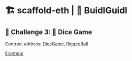 # 🏗 scaffold-eth | 🏰 BuidlGuidl

## 🚩 Challenge 3: 🎲 Dice Game

Contract address: [DiceGame](https://goerli.etherscan.io/address/0x3ff69508776c613e0d4427c9bc5222aec36615b4), [RiggedRoll](https://goerli.etherscan.io/address/0x975a396b03b4A84Dd589391094bDc23A995ac3C1)

[Frontend](rigged-rolling.surge.sh)
